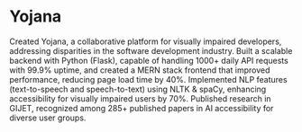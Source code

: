 # Yojana
 Created Yojana, a collaborative platform for visually impaired developers, addressing disparities in the software development industry. Built a scalable backend with Python (Flask), capable of handling 1000+ daily API requests with 99.9% uptime, and created a MERN stack frontend that improved performance, reducing page load time by 40%.
Implemented NLP features (text-to-speech and speech-to-text) using NLTK & spaCy, enhancing accessibility for visually impaired users by 70%. Published research in GIJET, recognized among 285+ published papers in AI accessibility for diverse user groups.
